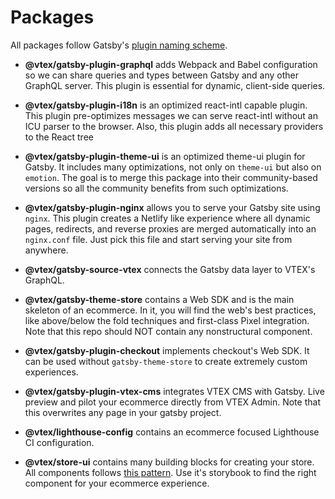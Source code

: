 # Packages

All packages follow Gatsby's [plugin naming scheme](https://www.gatsbyjs.com/docs/plugins-themes-and-starters/). 

* **@vtex/gatsby-plugin-graphql** adds Webpack and Babel configuration so we can share queries and types between Gatsby and any other GraphQL server. This plugin is essential for dynamic, client-side queries.

* **@vtex/gatsby-plugin-i18n** is an optimized react-intl capable plugin. This plugin pre-optimizes messages we can serve react-intl without an ICU parser to the browser. Also, this plugin adds all necessary providers to the React tree

* **@vtex/gatsby-plugin-theme-ui** is an optimized theme-ui plugin for Gatsby. It includes many optimizations, not only on `theme-ui` but also on `emotion`. The goal is to merge this package into their community-based versions so all the community benefits from such optimizations.

* **@vtex/gatsby-plugin-nginx** allows you to serve your Gatsby site using `nginx`. This plugin creates a Netlify like experience where all dynamic pages, redirects, and reverse proxies are merged automatically into an `nginx.conf` file. Just pick this file and start serving your site from anywhere.

* **@vtex/gatsby-source-vtex** connects the Gatsby data layer to VTEX's GraphQL.

* **@vtex/gatsby-theme-store** contains a Web SDK and is the main skeleton of an ecommerce. In it, you will find the web's best practices, like above/below the fold techniques and first-class Pixel integration. Note that this repo should NOT contain any nonstructural component.

* **@vtex/gatsby-plugin-checkout** implements checkout's Web SDK. It can be used without `gatsby-theme-store` to create extremely custom experiences.

* **@vtex/gatsby-plugin-vtex-cms** integrates VTEX CMS with Gatsby. Live preview and pilot your ecommerce directly from VTEX Admin. Note that this overwrites any page in your gatsby project.

* **@vtex/lighthouse-config** contains an ecommerce focused Lighthouse CI configuration.

* **@vtex/store-ui** contains many building blocks for creating your store. All components follows [this pattern](/components.md). Use it's storybook to find the right component for your ecommerce experience.
